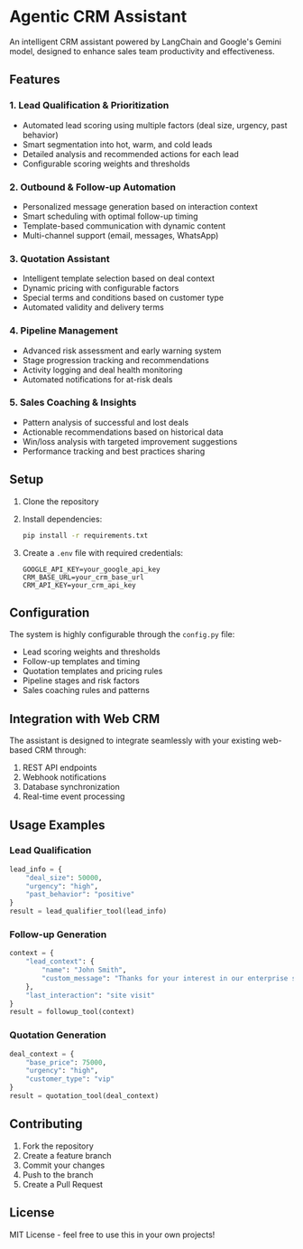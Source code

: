 # Agentic CRM Assistant

An intelligent CRM assistant powered by LangChain and Google's Gemini model, designed to enhance sales team productivity and effectiveness.

## Features

### 1. Lead Qualification & Prioritization
- Automated lead scoring using multiple factors (deal size, urgency, past behavior)
- Smart segmentation into hot, warm, and cold leads
- Detailed analysis and recommended actions for each lead
- Configurable scoring weights and thresholds

### 2. Outbound & Follow-up Automation
- Personalized message generation based on interaction context
- Smart scheduling with optimal follow-up timing
- Template-based communication with dynamic content
- Multi-channel support (email, messages, WhatsApp)

### 3. Quotation Assistant
- Intelligent template selection based on deal context
- Dynamic pricing with configurable factors
- Special terms and conditions based on customer type
- Automated validity and delivery terms

### 4. Pipeline Management
- Advanced risk assessment and early warning system
- Stage progression tracking and recommendations
- Activity logging and deal health monitoring
- Automated notifications for at-risk deals

### 5. Sales Coaching & Insights
- Pattern analysis of successful and lost deals
- Actionable recommendations based on historical data
- Win/loss analysis with targeted improvement suggestions
- Performance tracking and best practices sharing

## Setup

1. Clone the repository
2. Install dependencies:
   ```bash
   pip install -r requirements.txt
   ```

3. Create a `.env` file with required credentials:
   ```env
   GOOGLE_API_KEY=your_google_api_key
   CRM_BASE_URL=your_crm_base_url
   CRM_API_KEY=your_crm_api_key
   ```

## Configuration

The system is highly configurable through the `config.py` file:

- Lead scoring weights and thresholds
- Follow-up templates and timing
- Quotation templates and pricing rules
- Pipeline stages and risk factors
- Sales coaching rules and patterns

## Integration with Web CRM

The assistant is designed to integrate seamlessly with your existing web-based CRM through:

1. REST API endpoints
2. Webhook notifications
3. Database synchronization
4. Real-time event processing

## Usage Examples

### Lead Qualification
```python
lead_info = {
    "deal_size": 50000,
    "urgency": "high",
    "past_behavior": "positive"
}
result = lead_qualifier_tool(lead_info)
```

### Follow-up Generation
```python
context = {
    "lead_context": {
        "name": "John Smith",
        "custom_message": "Thanks for your interest in our enterprise solution"
    },
    "last_interaction": "site visit"
}
result = followup_tool(context)
```

### Quotation Generation
```python
deal_context = {
    "base_price": 75000,
    "urgency": "high",
    "customer_type": "vip"
}
result = quotation_tool(deal_context)
```

## Contributing

1. Fork the repository
2. Create a feature branch
3. Commit your changes
4. Push to the branch
5. Create a Pull Request

## License

MIT License - feel free to use this in your own projects! 
